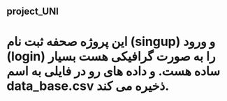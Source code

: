 ## project_UNI
# این پروژه صحفه ثبت نام (singup) و ورود (login) را به صورت گرافیکی هست بسیار ساده هست. و داده های رو در فایلی به اسم data_base.csv ذخیره می کند.

